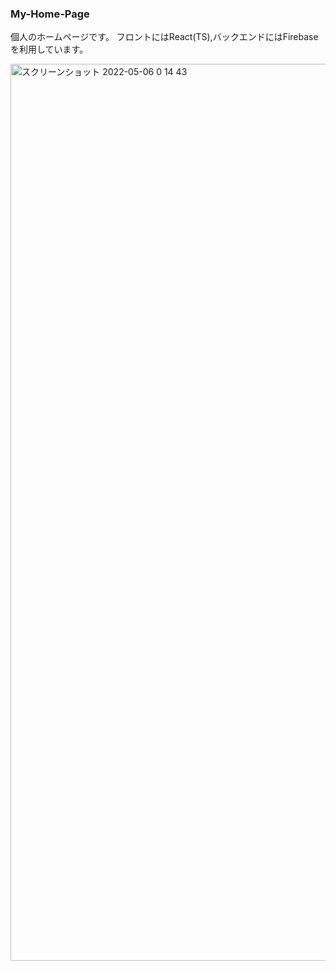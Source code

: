### My-Home-Page

個人のホームページです。
フロントにはReact(TS),バックエンドにはFirebaseを利用しています。

<img width="1435" alt="スクリーンショット 2022-05-06 0 14 43" src="https://user-images.githubusercontent.com/64674323/166956518-c75af179-e788-4f71-a08f-03987c30da68.png">

